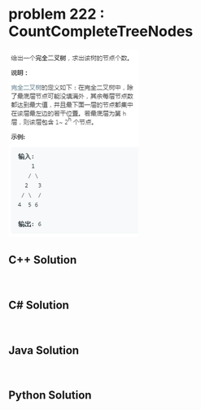 
# problem 222 : CountCompleteTreeNodes

<img src="https://github.com/Peefy/PeefyLeetCode/blob/master/doc/201-300/222.CountCompleteTreeNodes/problem.png"/>

## C++ Solution

```c++



```

## C# Solution

```csharp



```

## Java Solution

```java



```

## Python Solution

```python

     

```




